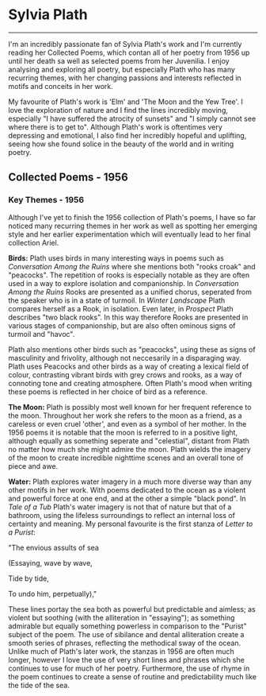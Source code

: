 # Sylvia Plath
---
I'm an incredibly passionate fan of Sylvia Plath's work and I'm currently reading her Collected Poems, which contan all of her poetry from 1956 up until her death sa well as selected poems from her Juvenilia. I enjoy analysing and exploring all poetry, but especially Plath who has many recurring themes, with her changing passions and interests reflected in motifs and conceits in her work.

My favourite of Plath's work is 'Elm' and 'The Moon and the Yew Tree'. I love the exploration of nature and I find the lines incredibly moving, especially "I have suffered the atrocity of sunsets" and "I simply cannot see where there is to get to". Although Plath's work is oftentimes very depressing and emotional, I also find her incredibly hopeful and uplifting, seeing how she found solice in the beauty of the world and in writing poetry. 

## Collected Poems - 1956


### Key Themes - 1956
Although I've yet to finish the 1956 collection of Plath's poems, I have so far noticed many recurring themes in her work as well as spotting her emerging style and her earlier experimentation which will eventually lead to her final collection Ariel.

**Birds:**
Plath uses birds in many interesting ways in poems such as *Conversation Among the Ruins* where she mentions both "rooks croak" and "peacocks". The repetition of rooks is especially notable as they are often used in a way to explore isolation and companionship. In *Conversation Among the Ruins* Rooks are presented as a unified chorus, seperated from the speaker who is in a state of turmoil. In *Winter Landscape* Plath compares herself as a Rook, in isolation. Even later, in *Prospect* Plath describes "two black rooks". In this way therefore Rooks are presented in various stages of companionship, but are also often ominous signs of turmoil and "havoc". 

Plath also mentions other birds such as "peacocks", using these as signs of masculinity and frivolity, although not neccesarily in a disparaging way. Plath uses Peacocks and other birds as a way of creating a lexical field of colour, contrasting vibrant birds with grey crows and rooks, as a way of connoting tone and creating atmosphere. Often Plath's mood when writing these poems is reflected in her choice of bird as a reference. 

**The Moon:**
Plath is possibly most well known for her frequent reference to the moon. Throughout her work she refers to the moon as a friend, as a careless or even cruel 'other', and even as a symbol of her mother. In the 1956 poems it is notable that the moon is referred to in a positive light, although equally as something seperate and "celestial", distant from Plath no matter how much she might admire the moon. Plath wields the imagery of the moon to create incredible nighttime scenes and an overall tone of piece and awe.

**Water:**
Plath explores water imagery in a much more diverse way than any other motifs in her work. With poems dedicated to the ocean as a violent and powerful force at one end, and at the other a simple "black pond". In *Tale of a Tub* Plath's water imagery is not that of nature but that of a bathroom, using the lifeless surroundings to reflect an internal loss of certainty and meaning. My personal favourite is the first stanza of *Letter to a Purist*:

"The envious assults of sea

(Essaying, wave by wave,

Tide by tide,

To undo him, perpetually),"

These lines portay the sea both as powerful but predictable and aimless; as violent but soothing (with the alliteration in "essaying"); as something admirable but equally something powerless in comparison to the "Purist" subject of the poem. The use of sibilance and dental alliteration create a smooth series of phrases, reflecting the methodical sway of the ocean. Unlike much of Plath's later work, the stanzas in 1956 are often much longer, however I love the use of very short lines and phrases which she continues to use for much of her poetry. Furthermore, the use of rhyme in the poem continues to create a sense of routine and predictability much like the tide of the sea. 
